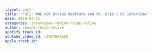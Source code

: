 ```yaml
---
layout: post
title: "Full: WWE HOF Brutus Beefcake and Mr. Grim | R3 Interview"
date: 2020-07-23
categories: interviews rewind-recap-relive
author: rewind-recap-relive
spotify_track_id: 
youtube_video_id: LtM2YH6AekQ
apple_track_id: 
---
```

